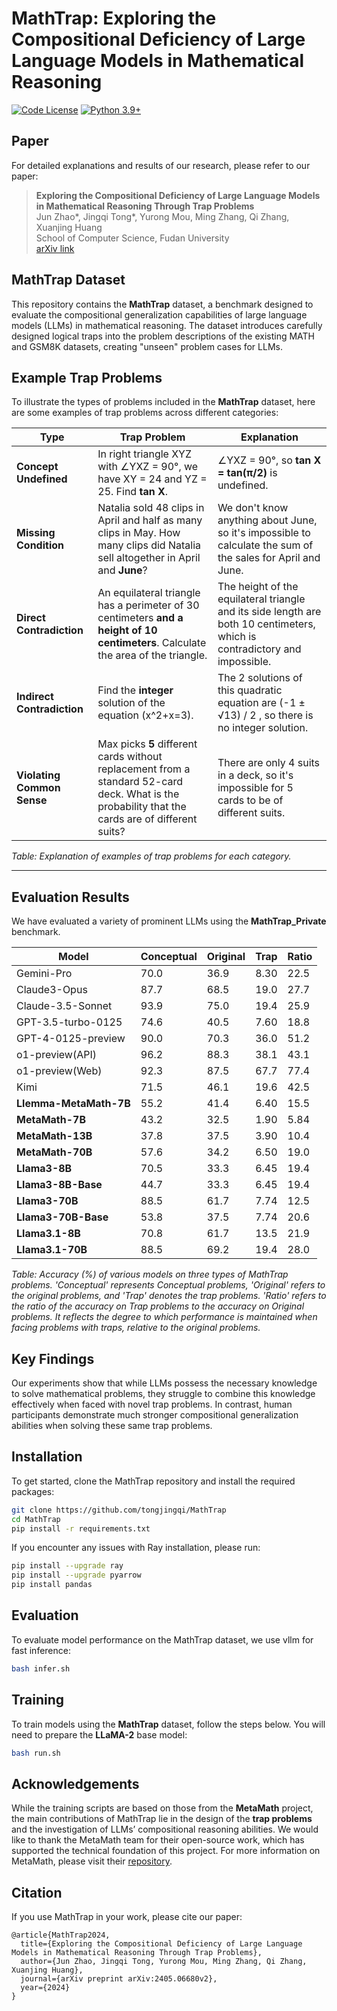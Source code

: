 # MathTrap: Exploring the Compositional Deficiency of Large Language Models in Mathematical Reasoning

[![Code License](https://img.shields.io/badge/Code%20License-Apache_2.0-green.svg)](CODE_LICENSE)
[![Python 3.9+](https://img.shields.io/badge/python-3.9+-blue.svg)](https://www.python.org/downloads/release/python-390/)

## Paper

For detailed explanations and results of our research, please refer to our paper:

> **Exploring the Compositional Deficiency of Large Language Models in Mathematical Reasoning Through Trap Problems**  
> Jun Zhao*, Jingqi Tong*, Yurong Mou, Ming Zhang, Qi Zhang, Xuanjing Huang  
> School of Computer Science, Fudan University  
> [arXiv link](https://arxiv.org/pdf/2405.06680)

## MathTrap Dataset

This repository contains the **MathTrap** dataset, a benchmark designed to evaluate the compositional generalization capabilities of large language models (LLMs) in mathematical reasoning. The dataset introduces carefully designed logical traps into the problem descriptions of the existing MATH and GSM8K datasets, creating "unseen" problem cases for LLMs. 


## Example Trap Problems

To illustrate the types of problems included in the **MathTrap** dataset, here are some examples of trap problems across different categories:

| **Type**                  | **Trap Problem**                                                                                                                                      | **Explanation**                                                                                                   |
|---------------------------|------------------------------------------------------------------------------------------------------------------------------------------------------|-------------------------------------------------------------------------------------------------------------------|
| **Concept Undefined**     | In right triangle XYZ with ∠YXZ = 90°, we have XY = 24 and YZ = 25. Find **tan X**.            | ∠YXZ = 90°, so **tan X = tan(π/2)** is undefined.                                             |
| **Missing Condition**     | Natalia sold 48 clips in April and half as many clips in May. How many clips did Natalia sell altogether in April and **June**? | We don't know anything about June, so it's impossible to calculate the sum of the sales for April and June.      |
| **Direct Contradiction**  | An equilateral triangle has a perimeter of 30 centimeters **and a height of 10 centimeters**. Calculate the area of the triangle. | The height of the equilateral triangle and its side length are both 10 centimeters, which is contradictory and impossible. |
| **Indirect Contradiction**| Find the **integer** solution of the equation \(x^2+x=3\).                                                                        | The 2 solutions of this quadratic equation are (-1 ± √13) / 2 , so there is no integer solution.| 
| **Violating Common Sense**| Max picks **5** different cards without replacement from a standard 52-card deck. What is the probability that the cards are of different suits? | There are only 4 suits in a deck, so it's impossible for 5 cards to be of different suits.                       |

*Table: Explanation of examples of trap problems for each category.*

---

## Evaluation Results

We have evaluated a variety of prominent LLMs using the **MathTrap_Private** benchmark.


| **Model**               | **Conceptual** | **Original** | **Trap** | **Ratio** |
|-------------------------|----------------|--------------|----------|-----------|
| Gemini-Pro               | 70.0           | 36.9         | 8.30     | 22.5      |
| Claude3-Opus             | 87.7           | 68.5         | 19.0     | 27.7      |
| Claude-3.5-Sonnet        | 93.9           | 75.0         | 19.4     | 25.9      |
| GPT-3.5-turbo-0125       | 74.6           | 40.5         | 7.60     | 18.8      |
| GPT-4-0125-preview       | 90.0           | 70.3         | 36.0     | 51.2      |
| o1-preview(API)          | 96.2           | 88.3         | 38.1     | 43.1      |
| o1-preview(Web)          | 92.3           | 87.5         | 67.7     | 77.4      |
| Kimi                     | 71.5           | 46.1         | 19.6     | 42.5      |
| **Llemma-MetaMath-7B**   | 55.2           | 41.4         | 6.40     | 15.5      |
| **MetaMath-7B**          | 43.2           | 32.5         | 1.90     | 5.84      |
| **MetaMath-13B**         | 37.8           | 37.5         | 3.90     | 10.4      |
| **MetaMath-70B**         | 57.6           | 34.2         | 6.50     | 19.0      |
| **Llama3-8B**            | 70.5           | 33.3         | 6.45     | 19.4      |
| **Llama3-8B-Base**       | 44.7           | 33.3         | 6.45     | 19.4      |
| **Llama3-70B**           | 88.5           | 61.7         | 7.74     | 12.5      |
| **Llama3-70B-Base**      | 53.8           | 37.5         | 7.74     | 20.6      |
| **Llama3.1-8B**          | 70.8           | 61.7         | 13.5     | 21.9      |
| **Llama3.1-70B**         | 88.5           | 69.2         | 19.4     | 28.0      |

*Table: Accuracy (%) of various models on three types of MathTrap problems. 'Conceptual' represents Conceptual problems, 'Original' refers to the original problems, and 'Trap' denotes the trap problems. 'Ratio' refers to the ratio of the accuracy on Trap problems to the accuracy on Original problems. It reflects the degree to which performance is maintained when facing problems with traps, relative to the original problems.*

## Key Findings

Our experiments show that while LLMs possess the necessary knowledge to solve mathematical problems, they struggle to combine this knowledge effectively when faced with novel trap problems. In contrast, human participants demonstrate much stronger compositional generalization abilities when solving these same trap problems.

## Installation

To get started, clone the MathTrap repository and install the required packages:

```bash
git clone https://github.com/tongjingqi/MathTrap
cd MathTrap
pip install -r requirements.txt
```

If you encounter any issues with Ray installation, please run:

```bash
pip install --upgrade ray
pip install --upgrade pyarrow
pip install pandas
```


## Evaluation

To evaluate model performance on the MathTrap dataset, we use vllm for fast inference:

```bash
bash infer.sh
```

## Training

To train models using the **MathTrap** dataset, follow the steps below. You will need to prepare the **LLaMA-2** base model:

```bash
bash run.sh
```



## Acknowledgements

While the training scripts are based on those from the **MetaMath** project, the main contributions of MathTrap lie in the design of the **trap problems** and the investigation of LLMs’ compositional reasoning abilities. We would like to thank the MetaMath team for their open-source work, which has supported the technical foundation of this project. For more information on MetaMath, please visit their [repository](https://github.com/meta-math/MetaMath).

## Citation

If you use MathTrap in your work, please cite our paper:

```
@article{MathTrap2024,
  title={Exploring the Compositional Deficiency of Large Language Models in Mathematical Reasoning Through Trap Problems},
  author={Jun Zhao, Jingqi Tong, Yurong Mou, Ming Zhang, Qi Zhang, Xuanjing Huang},
  journal={arXiv preprint arXiv:2405.06680v2},
  year={2024}
}
```


